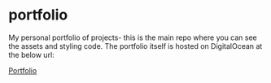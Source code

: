 # portfolio
My personal portfolio of projects- this is the main repo where you can see the assets and styling code. The portfolio itself is hosted on DigitalOcean at the below url:

<a href = "http://137.184.218.164/portfolio.html"> Portfolio </a>
